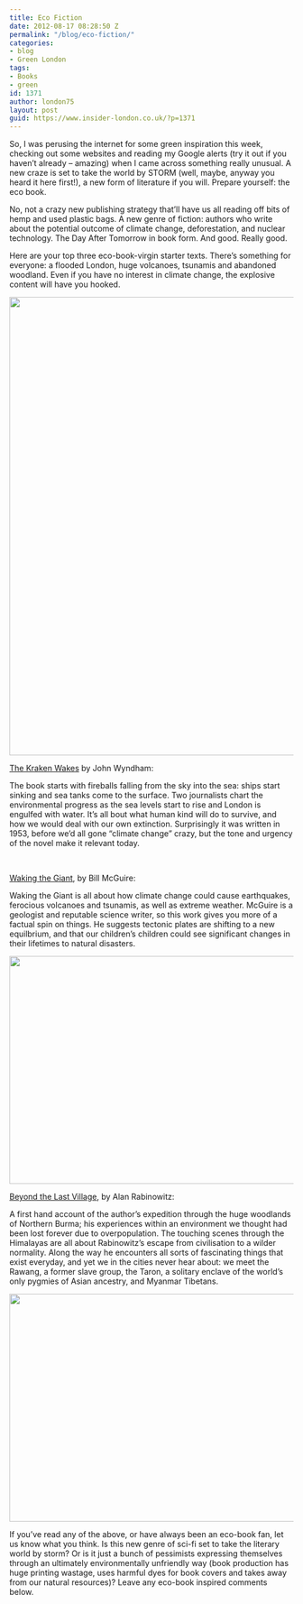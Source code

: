 ```yaml
---
title: Eco Fiction
date: 2012-08-17 08:28:50 Z
permalink: "/blog/eco-fiction/"
categories:
- blog
- Green London
tags:
- Books
- green
id: 1371
author: london75
layout: post
guid: https://www.insider-london.co.uk/?p=1371
---
```


So, I was perusing the internet for some green inspiration this week, checking out some websites and reading my Google alerts (try it out if you haven&#8217;t already &#8211; amazing) when I came across something really unusual. A new craze is set to take the world by STORM (well, maybe, anyway you heard it here first!), a new form of literature if you will. Prepare yourself: the eco book.

<div>
  <p>
    No, not a crazy new publishing strategy that&#8217;ll have us all reading off bits of hemp and used plastic bags. A new genre of fiction: authors who write about the potential outcome of climate change, deforestation, and nuclear technology. The Day After Tomorrow in book form. And good. Really good.
  </p>
  
  <p>
    Here are your top three eco-book-virgin starter texts. There&#8217;s something for everyone: a flooded London, huge volcanoes, tsunamis and abandoned woodland. Even if you have no interest in climate change, the explosive content will have you hooked.
  </p>
  
  <p style="text-align: center">
    <a href="/wp-content/uploads/2012/08/the-kraken-wakes.jpg"><img class="aligncenter  wp-image-1373" src="/wp-content/uploads/2012/08/the-kraken-wakes.jpg" alt="" width="569" height="813" /></a>
  </p>
  
  <p>
    <a href="http://www.amazon.co.uk/The-Kraken-Wakes-John-Wyndham/dp/0140010750" target="_blank">The Kraken Wakes</a> by John Wyndham:
  </p>
  
  <p>
    The book starts with fireballs falling from the sky into the sea: ships start sinking and sea tanks come to the surface. Two journalists chart the environmental progress as the sea levels start to rise and London is engulfed with water. It&#8217;s all bout what human kind will do to survive, and how we would deal with our own extinction. Surprisingly it was written in 1953, before we&#8217;d all gone &#8220;climate change&#8221; crazy, but the tone and urgency of the novel make it relevant today.
  </p>
  
  <p>
    &nbsp;
  </p>
  
  <p>
    <a href="http://www.amazon.co.uk/Waking-Giant-changing-earthquakes-volcanoes/dp/0199592268/ref=sr_1_1?s=books&ie=UTF8&qid=1337521024&sr=1-1" target="_blank">Waking the Giant</a>, by Bill McGuire:
  </p>
  
  <p>
    Waking the Giant is all about how climate change could cause earthquakes, ferocious volcanoes and tsunamis, as well as extreme weather. McGuire is a geologist and reputable science writer, so this work gives you more of a factual spin on things. He suggests tectonic plates are shifting to a new equilbrium, and that our children&#8217;s children could see significant changes in their lifetimes to natural disasters.
  </p>
  
  <p style="text-align: center">
    <a href="/wp-content/uploads/2012/08/volcano-beautiful-eruption.jpg"><img class="aligncenter  wp-image-1374" src="/wp-content/uploads/2012/08/volcano-beautiful-eruption.jpg" alt="" width="569" height="404" /></a>
  </p>
  
  <p>
    <a href="http://www.amazon.co.uk/Beyond-Last-Village-Discovery-Wilderness/dp/1559637994" target="_blank">Beyond the Last Village</a>, by Alan Rabinowitz:
  </p>
  
  <p>
    A first hand account of the author&#8217;s expedition through the huge woodlands of Northern Burma; his experiences within an environment we thought had been lost forever due to overpopulation. The touching scenes through the Himalayas are all about Rabinowitz&#8217;s escape from civilisation to a wilder normality. Along the way he encounters all sorts of fascinating things that exist everyday, and yet we in the cities never hear about: we meet the Rawang, a former slave group, the Taron, a solitary enclave of the world&#8217;s only pygmies of Asian ancestry, and Myanmar Tibetans.
  </p>
  
  <p style="text-align: center">
    <a href="/wp-content/uploads/2012/08/sky-meets-mountain-himalayas.jpg"><img class="aligncenter  wp-image-1375" src="/wp-content/uploads/2012/08/sky-meets-mountain-himalayas.jpg" alt="" width="569" height="404" /></a>
  </p>
  
  <p>
    If you&#8217;ve read any of the above, or have always been an eco-book fan, let us know what you think. Is this new genre of sci-fi set to take the literary world by storm? Or is it just a bunch of pessimists expressing themselves through an ultimately environmentally unfriendly way (book production has huge printing wastage, uses harmful dyes for book covers and takes away from our natural resources)? Leave any eco-book inspired comments below.
  </p>
</div>